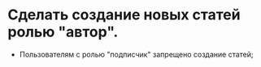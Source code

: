 # Сделать создание новых статей ролью "автор".

- Пользователям с ролью "подписчик" запрещено создание статей;
